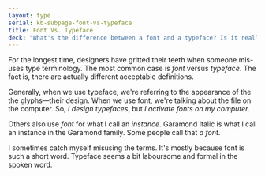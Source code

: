 ```yaml
---
layout: type
serial: kb-subpage-font-vs-typeface
title: Font Vs. Typeface
deck: "What's the difference between a font and a typeface? Is it really that important?"
---
```

For the longest time, designers have gritted their teeth when someone mis-uses type terminology. The most common case is *font* versus *typeface*. The fact is, there are actually different acceptable definitions.

Generally, when we use typeface, we're referring to the appearance of the the glyphs—their design. When we use font, we're talking about the file on the computer. So, *I design typefaces*, but *I activate fonts on my computer*.

Others also use *font* for what I call an *instance*. Garamond Italic is what I call an instance in the Garamond family. Some people call that *a font*.

I sometimes catch myself misusing the terms. It's mostly because font is such a short word. Typeface seems a bit laboursome and formal in the spoken word.